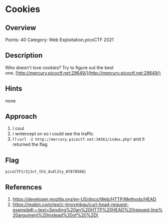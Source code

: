 # Cookies

## Overview

Points: 40
Category: Web Exploitation,picoCTF 2021

## Description

Who doesn't love cookies? Try to figure out the best one. [http://mercury.picoctf.net:29649/](http://mercury.picoctf.net:29649/)

## Hints

none

## Approach

1. I coul
2. i wntercept on so i could see the traffic
3. I l
``curl -I http://mercury.picoctf.net:34561/index.php?``
and it returned the flag


## Flag

```
picoCTF{r3j3ct_th3_du4l1ty_8f878508}
```

## References


1. https://developer.mozilla.org/en-US/docs/Web/HTTP/Methods/HEAD
2. https://reqbin.com/req/c-tmyvmbgu/curl-head-request-example#:~:text=Sending%20an%20HTTP%20HEAD%20request,line%20argument%20instead%20of%20%2DI.


